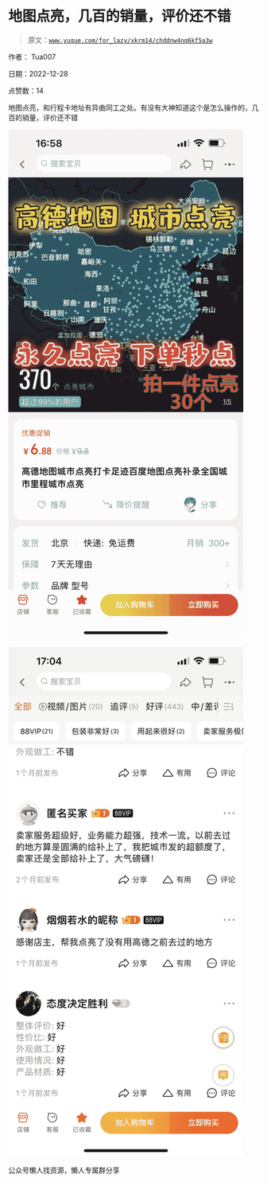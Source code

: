 # 地图点亮，几百的销量，评价还不错

> 原文：[`www.yuque.com/for_lazy/xkrm14/chddnw4nq6kf5a3w`](https://www.yuque.com/for_lazy/xkrm14/chddnw4nq6kf5a3w)



作者： Tua007



日期：2022-12-28



点赞数：14



地图点亮，和行程卡地址有异曲同工之处。有没有大神知道这个是怎么操作的，几百的销量，评价还不错



![](img/2499ada7cde9e622621536b460652b82.png)



![](img/1c4954b3d2f10d5302b6fca2c3ff7737.png)



公众号懒人找资源，懒人专属群分享


